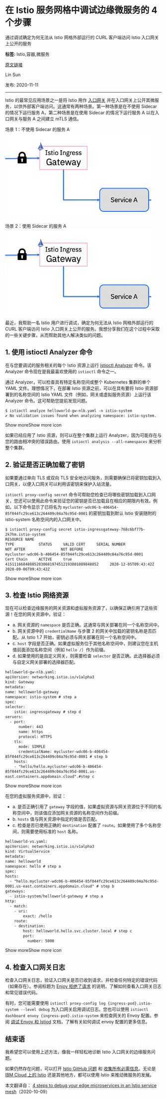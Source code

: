# 在 Istio 服务网格中调试边缘微服务的 4 个步骤
通过调试确定为何无法从 Istio 网格外部运行的 CURL 客户端访问 Istio 入口网关上公开的服务

**标签:** Istio,容器,微服务

[原文链接](https://developer.ibm.com/zh/articles/4-steps-to-debug-your-edge-microservices-in-istio-service-mesh/)

Lin Sun

发布: 2020-11-11

* * *

Istio 的最常见应用场景之一是将 Istio 用作 [入口网关](https://istio.io/latest/docs/tasks/traffic-management/ingress/ingress-control/) 并在入口网关上公开其微服务，以供外部客户端访问。这通常有两种场景。第一种场景是在不使用 Sidecar 的情况下运行服务 A，第二种场景是在使用 Sidecar 的情况下运行服务 A 以在入口网关与服务 A 之间建立 mTLS 通信。

场景 1：不使用 Sidecar 的服务 A
![场景 1：不使用 Sidecar 的服务 A](../ibm_articles_img/4-steps-to-debug-your-edge-microservices-in-istio-service-mesh_images_istio_ingress_gateway.png)

场景 2：使用 Sidecar 的服务 A
![场景 2：使用 Sidecar 的服务 A](../ibm_articles_img/4-steps-to-debug-your-edge-microservices-in-istio-service-mesh_images_istio_ingress_gateway.png)

最近，我帮助一名 Istio 用户进行调试，确定为何无法从 Istio 网格外部运行的 CURL 客户端访问 Istio 入口网关上公开的服务。我想分享我们在这个过程中采取的一些关键步骤，从而帮助其他人解决类似的问题。

## 1\. 使用 istioctl Analyzer 命令

在与您要调试的服务相关的每个 Istio 资源上运行 [istioctl Analyzer](https://istio.io/latest/docs/ops/diagnostic-tools/istioctl-analyze/) 命令。该 Analyzer 命令现在是我最喜欢使用的 `istioctl` 命令之一。

通过 Analyzer，可以检查具有特定名称空间或整个 Kubernetes 集群的单个 YAML 文件。理想情况下，在部署 Istio 资源之前，可以在具有要将 Istio 资源部署到的名称空间的 Istio YAML 文件（例如，网关或虚拟服务资源）上运行该 Analyzer 命令。这可帮助您提前发现问题。

```
$ istioctl analyze helloworld-gw-nlb.yaml -n istio-system
✔ No validation issues found when analyzing namespace: istio-system.

```

Show moreShow more icon

如果已经应用了 Istio 资源，则可以在整个集群上运行 Analyzer，因为可能存在与您的路由相冲突的错误路由。使用 `istioctl analysis --all-namespaces` 来分析整个集群。

## 2\. 验证是否正确加载了密钥

如果要通过单向 TLS 或双向 TLS 安全地访问服务，则需要确保已将密钥加载到入口网关，以便入口网关可以利用该密钥来保护入站流量。

`istioctl proxy-config secret` 命令可帮助您检查已将哪些密钥加载到入口网关，您还可以使用此命令来验证您的密钥是否已加载且在相应的期限内有效。例如，以下命令显示了已将名为 `mycluster-wdc06-b-406454-85f044fc29ce613c264409c04a76c95d-0001` 的密钥加载到默认 Istio 安装随附的 istio-system 名称空间内的入口网关中。

```
$ istioctl proxy-config secret istio-ingressgateway-768c6bf77b-2k7hm.istio-system
RESOURCE NAME                                                      TYPE           STATUS     VALID CERT     SERIAL NUMBER                                  NOT AFTER                NOT BEFORE
mycluster-wdc06-b-406454-85f044fc29ce613c264409c04a76c95d-0001     Cert Chain     ACTIVE     true           415111668488852830681974512193801089848052     2020-12-05T09:43:42Z     2020-09-06T09:43:42Z

```

Show moreShow more icon

## 3\. 检查 Istio 网络资源

现在可以检查边缘服务的网关资源和虚拟服务资源了，以确保正确引用了这些资源！在您的网关资源中，验证：

- a. 网关资源的 `namespace` 是否正确。这通常与网关部署在同一个名称空间中。
- b. 网关资源中的 `credentialName` 与步骤 2 的网关中加载的密钥名称是否匹配。从 Istio 1.7 开始，密钥必须与网关部署在同一个名称空间中。
- c. `host` 字段是否正确。如果虚拟服务位于其他名称空间中，则建议您在主机值前面添加名称空间（例如 `hello /`）作为前缀。
- d. 如果使用的是自定义网关，则需要检查 `selector` 是否正确。此选择器必须与自定义网关部署的选择器匹配。

```
helloworld-gw-nlb.yaml:
apiVersion: networking.istio.io/v1alpha3
kind: Gateway
metadata:
name: helloworld-gateway
namespace: istio-system # step a
spec:
selector:
    istio: ingressgateway # step d
servers:
  - port:
      number: 443
      name: https
      protocol: HTTPS
    tls:
      mode: SIMPLE
      credentialName: mycluster-wdc06-b-406454-85f044fc29ce613c264409c04a76c95d-0001 # step b
    hosts:
    - "hello/hello.mycluster-wdc06-b-406454-85f044fc29ce613c264409c04a76c95d-0001.us-east.containers.appdomain.cloud".#step c

```

Show moreShow more icon

在您的虚拟服务资源中，验证：

- a. 是否正确引用了 `gateway` 字段的值，如果虚拟资源与网关资源位于不同的名称空间中，则该值应添加网关资源的名称空间作为前缀。
- b. `hosts` 值与网关资源中指定的值是否匹配。
- c. 检查是否已使用正确的 `destination` 配置了 `route`。如果使用了多个名称空间，则需要使用标准的 `host` 名称。

```
helloworld-vs.yaml:
apiVersion: networking.istio.io/v1alpha3
kind: VirtualService
metadata:
name: helloworld
namespace: hello # step a
spec:
hosts:
  - "hello.mycluster-wdc06-b-406454-85f044fc29ce613c264409c04a76c95d-0001.us-east.containers.appdomain.cloud" # step b
gateways:
  - istio-system/helloworld-gateway # step a
http:
  - match:
    - uri:
        exact: /hello
    route:
    - destination:
        host: helloworld.hello.svc.cluster.local # step c
        port:
          number: 5000

```

Show moreShow more icon

## 4\. 检查入口网关日志

检查入口网关日志，验证入口网关是否已收到请求，并检查任何特定的错误代码（如果存在）。参阅标题为 [Enjoy 拒绝了请求](https://istio.io/latest/docs/ops/common-problems/network-issues/#requests-are-rejected-by-envoy) 的说明，了解如何查看入口网关日志和常见错误代码。

有时，您可能需要使用 `istioctl proxy-config log {ingress-pod}.istio-system --level debug` 为入口网关启用调试日志。您也可以使用 `istioctl dashboard envoy {ingress-pod}.istio-system` 来检查网关的 Envoy 配置。参阅 [调试 Envoy 和 Istiod](https://istio.io/latest/docs/ops/diagnostic-tools/proxy-cmd/) 文档，了解有关如何调试 envoy 配置的更多信息。

## 结束语

我希望您可以使用上述方法，像我一样轻松地诊断 Istio 入口网关的边缘服务问题。

如果仍然存在问题，可以打开 [Istio GitHub 问题](https://github.com/istio/istio/issues) 和 [收集所有必需信息](https://github.com/istio/istio/wiki/Troubleshooting-Istio#sidecargateway-problems)。无论是 [IBM Cloud 上的 Istio](https://www.ibm.com/cn-zh/cloud/istio) 还是其他地方，都可以使用 Istio 来推动微服务的发展。

本文翻译自： [4 steps to debug your edge microservices in an Istio service mesh](https://developer.ibm.com/articles/4-steps-to-debug-your-edge-microservices-in-istio-service-mesh/)（2020-10-09）